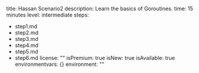 title: Hassan Scenario2
description: Learn the basics of Goroutines.
time: 15 minutes
level: intermediate
steps:
- step1.md
- step2.md
- step3.md
- step4.md
- step5.md
- step6.md
license: ""
isPremium: true
isNew: true
isAvailable: true
environmentvars: {}
environment: ""
